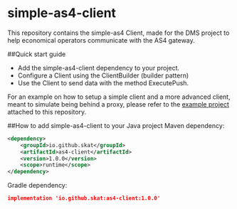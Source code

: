 # simple-as4-client
This repository contains the simple-as4 Client, made for the DMS project to help economical operators communicate with the AS4 gateway.

##Quick start guide
* Add the simple-as4-client dependency to your project.
* Configure a Client using the ClientBuilder (builder pattern)
* Use the Client to send data with the method ExecutePush.

For an example on how to setup a simple client and a more advanced client, meant to simulate being behind a proxy, please refer to the [example project](https://github.com/skat/simple-as4-client/tree/main/example) attached to this repository.


##How to add simple-as4-client to your Java project
Maven dependency:
```xml
<dependency>
    <groupId>io.github.skat</groupId>
    <artifactId>as4-client</artifactId>
    <version>1.0.0</version>
    <scope>runtime</scope>
</dependency>
```

Gradle dependency:
```json
implementation 'io.github.skat:as4-client:1.0.0'
```
